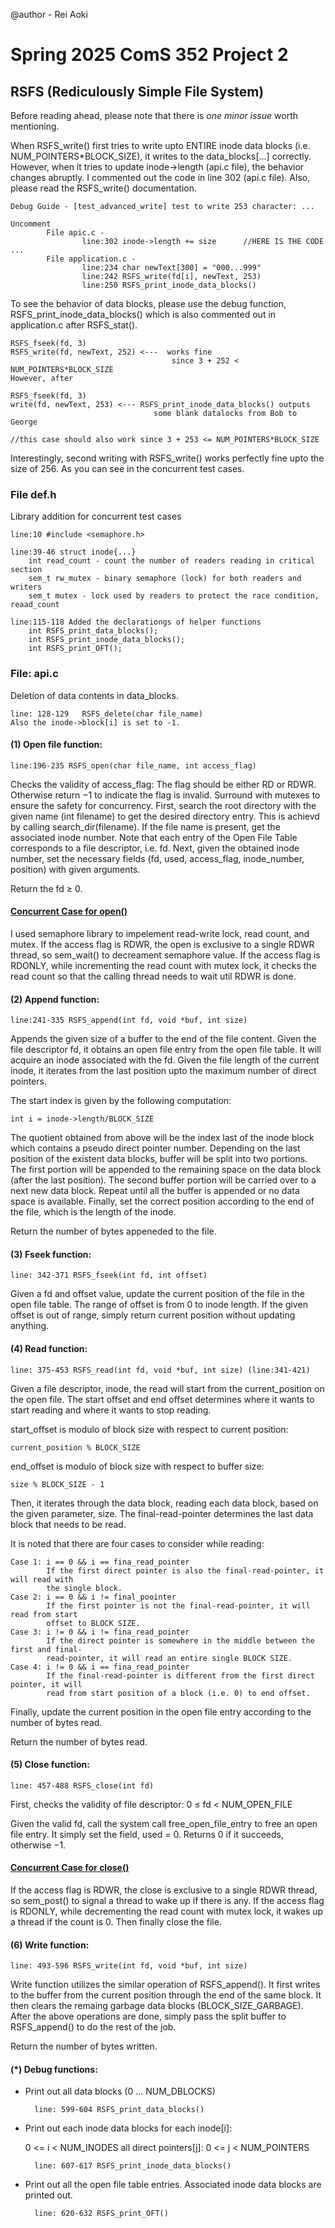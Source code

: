 
@author -   Rei Aoki

# Spring 2025 ComS 352 Project 2

## RSFS (Rediculously Simple File System)


Before reading ahead, please note that there is _one minor issue_ worth mentioning.

When RSFS_write() first tries to write upto ENTIRE inode data blocks (i.e. NUM_POINTERS*BLOCK_SIZE), it writes to the 
    data_blocks[...] correctly. However, when it tries to update inode->length (api.c file), the behavior changes abruptly. I commented out the
    code in line 302 (api.c file). Also, please read the RSFS_write() documentation.

    Debug Guide - [test_advanced_write] test to write 253 character: ...
    
    Uncomment   
            File apic.c - 
                    line:302 inode->length += size      //HERE IS THE CODE ...
            File application.c -
                    line:234 char newText[300] = "000...999" 
                    line:242 RSFS_write(fd[i], newText, 253)
                    line:250 RSFS_print_inode_data_blocks()
    
To see the behavior of data blocks, please use the debug function, RSFS_print_inode_data_blocks() which is also commented out in application.c after RSFS_stat().
    
    RSFS_fseek(fd, 3)
    RSFS_write(fd, newText, 252) <---  works fine 
                                        since 3 + 252 < NUM_POINTERS*BLOCK_SIZE
    However, after  

    RSFS_fseek(fd, 3)
    write(fd, newText, 253) <--- RSFS_print_inode_data_blocks() outputs 
                                    some blank datalocks from Bob to George
    
    //this case should also work since 3 + 253 <= NUM_POINTERS*BLOCK_SIZE

Interestingly, second writing with RSFS_write() works perfectly fine upto the size of $256$. As you can see in the concurrent test cases.



### File def.h

Library addition for concurrent test cases

    line:10 #include <semaphore.h>

    line:39-46 struct inode{...}
        int read_count - count the number of readers reading in critical section
        sem_t rw_mutex - binary semaphore (lock) for both readers and writers
        sem_t mutex - lock used by readers to protect the race condition, reaad_count

    line:115-118 Added the declarationgs of helper functions
        int RSFS_print_data_blocks();
        int RSFS_print_inode_data_blocks();
        int RSFS_print_OFT();




### File: api.c 

Deletion of data contents in data_blocks. 

    line: 128-129   RSFS_delete(char file_name)
    Also the inode->block[i] is set to -1.
    

#### (1) Open file function:

    line:196-235 RSFS_open(char file_name, int access_flag)
    
Checks the validity of access_flag: The flag should be either RD or RDWR. Otherwise return $-1$ to indicate the flag is invalid.
    Surround with mutexes to ensure the safety for concurrency.
    First, search the root directory with the given name (int filename) to get the desired directory entry. This is achievd by calling search_dir(filename).
    If the file name is present, get the associated inode number.
    Note that each entry of the Open File Table corresponds to a file descriptor, i.e. fd. 
    Next, given the obtained inode number, set the necessary fields (fd, used, access_flag, inode_number, position) with given arguments.
    
Return the fd $\geq$ 0.

#### <ins> Concurrent Case for open() </ins>
I used semaphore library to impelement read-write lock, read count, and mutex.
If the access flag is RDWR, the open is exclusive to a single RDWR thread, so sem_wait() to decreament semaphore value. If the access flag is RDONLY, while incrementing the read count with mutex lock, it checks the read count so that the calling thread needs to wait util RDWR is done.

#### (2) Append function:

    line:241-335 RSFS_append(int fd, void *buf, int size)

Appends the given size of a buffer to the end of the file content.
Given the file descriptor fd, it obtains an open file entry from the open file table. It will acquire an inode associated with the fd.
Given the file length of the current inode, it iterates from the last position upto the maximum number of direct pointers.

The start index is given by the following computation:
    
    int i = inode->length/BLOCK_SIZE

The quotient obtained from above will be the index last of the inode block which contains a pseudo direct pointer number. Depending on the last position of the existent data blocks, buffer will be split into two portions. The first portion will be appended to the remaining space on the data block (after the last position). The second buffer portion will be carried over to a next new data block. Repeat until all the buffer is appended or no data space is available. Finally, set the correct position according to the end of the file, which is the length of the inode.
    
Return the number of bytes appeneded to the file. 

#### (3) Fseek function:
    line: 342-371 RSFS_fseek(int fd, int offset)
    
Given a fd and offset value, update the current position of the file in the open file table. The range of offset is from $0$ to inode length. 
If the given offset is out of range, simply return current position without updating anything.

#### (4) Read function:
    line: 375-453 RSFS_read(int fd, void *buf, int size) (line:341-421)
    
Given a file descriptor, inode, the read will start from the current_position on the open file. 
The start offset and end offset determines where it wants to start reading and where it wants to stop reading.

start_offset is modulo of block size with respect to current position: 
    
    current_position % BLOCK_SIZE

end_offset is modulo of block size with respect to buffer size: 
    
    size % BLOCK_SIZE - 1
    
Then, it iterates through the data block, reading each data block, based on the given parameter, size.
The final-read-pointer determines the last data block that needs to be read.

It is noted that there are four cases to consider while reading:
    
    Case 1: i == 0 && i == fina_read_pointer
            If the first direct pointer is also the final-read-pointer, it will read with 
            the single block.
    Case 2: i == 0 && i != final_poointer
            If the first pointer is not the final-read-pointer, it will read from start 
            offset to BLOCK SIZE.
    Case 3: i != 0 && i != fina_read_pointer
            If the direct pointer is somewhere in the middle between the first and final-
            read-pointer, it will read an entire single BLOCK SIZE.
    Case 4: i != 0 && i == fina_read_pointer
            If the final-read-pointer is different from the first direct pointer, it will 
            read from start position of a block (i.e. 0) to end offset.

Finally, update the current position in the open file entry according to the number of bytes read.

Return the number of bytes read.

#### (5) Close function:
    
    line: 457-488 RSFS_close(int fd)

First, checks the validity of file descriptor: $0$ $\leq$ fd $<$ NUM_OPEN_FILE

Given the valid fd, call the system call free_open_file_entry to free an open file entry. It simply set the field, used = $0$. Returns $0$ if it succeeds, otherwise $-1$.

#### <ins> Concurrent Case for close() </ins>
If the access flag is RDWR, the close is exclusive to a single RDWR thread, so sem_post() to signal a thread to wake up if there is any. If the access flag is RDONLY, while decrementing the read count with mutex lock, it wakes up a thread if the count is $0$. Then finally close the file.

#### (6) Write function:

    line: 493-596 RSFS_write(int fd, void *buf, int size)
    
Write function utilizes the similar operation of RSFS_append(). It first writes to the buffer from the current position through the end of the same block. It then clears the remaing garbage data blocks (BLOCK_SIZE_GARBAGE). After the above operations are done, simply pass the split buffer to RSFS_append() to do the rest of the job.

Return the number of bytes written.

#### (*) Debug functions:
- Print out all data blocks (0 ... NUM_DBLOCKS)

        line: 599-604 RSFS_print_data_blocks()

- Print out each inode data blocks for each inode[i]: 

    0 <= i < NUM_INODES all direct pointers[j]: 0 <= j < NUM_POINTERS

        line: 607-617 RSFS_print_inode_data_blocks()

- Print out all the open file table entries. Associated inode data blocks are printed out.
       
        line: 620-632 RSFS_print_OFT()
    
